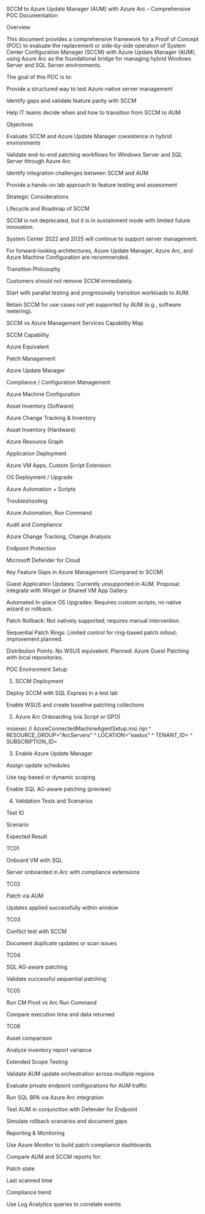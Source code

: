 SCCM to Azure Update Manager (AUM) with Azure Arc – Comprehensive POC Documentation

Overview

This document provides a comprehensive framework for a Proof of Concept (POC) to evaluate the replacement or side-by-side operation of System Center Configuration Manager (SCCM) with Azure Update Manager (AUM), using Azure Arc as the foundational bridge for managing hybrid Windows Server and SQL Server environments.

The goal of this POC is to:

Provide a structured way to test Azure-native server management

Identify gaps and validate feature parity with SCCM

Help IT teams decide when and how to transition from SCCM to AUM

Objectives

Evaluate SCCM and Azure Update Manager coexistence in hybrid environments

Validate end-to-end patching workflows for Windows Server and SQL Server through Azure Arc

Identify integration challenges between SCCM and AUM

Provide a hands-on lab approach to feature testing and assessment

Strategic Considerations

Lifecycle and Roadmap of SCCM

SCCM is not deprecated, but it is in sustainment mode with limited future innovation.

System Center 2022 and 2025 will continue to support server management.

For forward-looking architectures, Azure Update Manager, Azure Arc, and Azure Machine Configuration are recommended.

Transition Philosophy

Customers should not remove SCCM immediately.

Start with parallel testing and progressively transition workloads to AUM.

Retain SCCM for use cases not yet supported by AUM (e.g., software metering).

SCCM vs Azure Management Services Capability Map

SCCM Capability

Azure Equivalent

Patch Management

Azure Update Manager

Compliance / Configuration Management

Azure Machine Configuration

Asset Inventory (Software)

Azure Change Tracking & Inventory

Asset Inventory (Hardware)

Azure Resource Graph

Application Deployment

Azure VM Apps, Custom Script Extension

OS Deployment / Upgrade

Azure Automation + Scripts

Troubleshooting

Azure Automation, Run Command

Audit and Compliance

Azure Change Tracking, Change Analysis

Endpoint Protection

Microsoft Defender for Cloud

Key Feature Gaps in Azure Management (Compared to SCCM)

Guest Application Updates: Currently unsupported in AUM. Proposal: integrate with Winget or Shared VM App Gallery.

Automated In-place OS Upgrades: Requires custom scripts; no native wizard or rollback.

Patch Rollback: Not natively supported; requires manual intervention.

Sequential Patch Rings: Limited control for ring-based patch rollout; improvement planned.

Distribution Points: No WSUS equivalent. Planned: Azure Guest Patching with local repositories.

POC Environment Setup

1. SCCM Deployment

Deploy SCCM with SQL Express in a test lab

Enable WSUS and create baseline patching collections

2. Azure Arc Onboarding (via Script or GPO)

msiexec /i AzureConnectedMachineAgentSetup.msi /qn ^
  RESOURCE_GROUP="ArcServers" ^
  LOCATION="eastus" ^
  TENANT_ID=<TenantID> ^
  SUBSCRIPTION_ID=<SubID>

3. Enable Azure Update Manager

Assign update schedules

Use tag-based or dynamic scoping

Enable SQL AG-aware patching (preview)

4. Validation Tests and Scenarios

Test ID

Scenario

Expected Result

TC01

Onboard VM with SQL

Server onboarded in Arc with compliance extensions

TC02

Patch via AUM

Updates applied successfully within window

TC03

Conflict test with SCCM

Document duplicate updates or scan issues

TC04

SQL AG-aware patching

Validate successful sequential patching

TC05

Run CM Pivot vs Arc Run Command

Compare execution time and data returned

TC06

Asset comparison

Analyze inventory report variance

Extended Scope Testing

Validate AUM update orchestration across multiple regions

Evaluate private endpoint configurations for AUM traffic

Run SQL BPA via Azure Arc integration

Test AUM in conjunction with Defender for Endpoint

Simulate rollback scenarios and document gaps

Reporting & Monitoring

Use Azure Monitor to build patch compliance dashboards

Compare AUM and SCCM reports for:

Patch state

Last scanned time

Compliance trend

Use Log Analytics queries to correlate events

